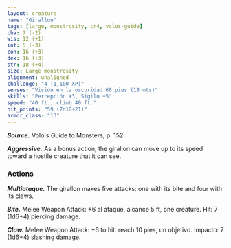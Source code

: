 ```yaml
---
layout: creature
name: "Girallon"
tags: [large, monstrosity, cr4, volos-guide]
cha: 7 (-2)
wis: 12 (+1)
int: 5 (-3)
con: 16 (+3)
dex: 16 (+3)
str: 18 (+4)
size: Large monstrosity
alignment: unaligned
challenge: "4 (1,100 XP)"
senses: "Visión en la oscuridad 60 pies (18 mts)"
skills: "Percepción +3, Sigilo +5"
speed: "40 ft., climb 40 ft."
hit_points: "59 (7d10+21)"
armor_class: "13"
---
```


***Source.*** Volo's Guide to Monsters, p. 152

***Aggressive.*** As a bonus action, the girallon can move up to its speed toward a hostile creature that it can see.

### Actions

***Multiataque.*** The girallon makes five attacks: one with its bite and four with its claws.

***Bite.*** Melee Weapon Attack: +6 al ataque, alcance 5 ft, one creature. Hit: 7 (1d6+4) piercing damage.

***Claw.*** Melee Weapon Attack: +6 to hit. reach 10 pies, un objetivo. Impacto: 7 (1d6+4) slashing damage.